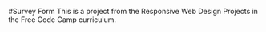 #Survey Form 
This is a project from the Responsive Web Design Projects in the Free Code Camp curriculum.